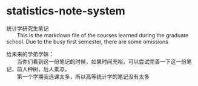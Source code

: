 # statistics-note-system

统计学研究生笔记
<br /> 
&emsp;&emsp;This is the markdown file of the courses learned during the graduate school. Due to the busy first semester, there are some omissions


给未来的学弟学妹：
<br /> 
&emsp;&emsp;当你们看到这一份笔记的时候，如果时间充裕，可以尝试完善一下这一份笔记，前人种树，后人乘凉。
<br /> 
&emsp;&emsp;第一个学期我选课太多，所以高等统计学的笔记没有太多
